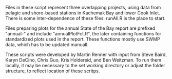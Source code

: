 Files in these script represent three overlapping projects, using data from pelagic and
shore-based stations in Kachemak Bay and lower Cook Inlet. There is
some inter-dependence of these files: runAll.R is the place to start. 

Files preparing plots for the annual State of the Bay report are
prefixed "annual-" and include "annualPlotFct.R", the later containing
functions for standardized plots used in the report. These functions
mostly use SWMP data, which has to be updated manuall. 

These scripts were developed by Martin Renner with input from Steve
Baird, Karyn DeCino, Chris Guo, Kris Holdereid, and Ben Weitzman. To
run them locally, it may be necessary to the set working directory or
adjust the folder structure, to reflect location of these scritps. 

